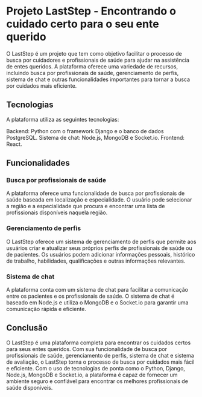 # Projeto LastStep - Encontrando o cuidado certo para o seu ente querido

O LastStep é um projeto que tem como objetivo facilitar o processo de busca por cuidadores e profissionais de saúde para ajudar na assistência de entes queridos. A plataforma oferece uma variedade de recursos, incluindo busca por profissionais de saúde, gerenciamento de perfis, sistema de chat e outras funcionalidades importantes para tornar a busca por cuidados mais eficiente.

## Tecnologias

A plataforma utiliza as seguintes tecnologias:

Backend: Python com o framework Django e o banco de dados PostgreSQL.
Sistema de chat: Node.js, MongoDB e Socket.io.
Frontend: React.

## Funcionalidades

### Busca por profissionais de saúde

A plataforma oferece uma funcionalidade de busca por profissionais de saúde baseada em localização e especialidade. O usuário pode selecionar a região e a especialidade que procura e encontrar uma lista de profissionais disponíveis naquela região.

### Gerenciamento de perfis

O LastStep oferece um sistema de gerenciamento de perfis que permite aos usuários criar e atualizar seus próprios perfis de profissionais de saúde ou de pacientes. Os usuários podem adicionar informações pessoais, histórico de trabalho, habilidades, qualificações e outras informações relevantes.

### Sistema de chat

A plataforma conta com um sistema de chat para facilitar a comunicação entre os pacientes e os profissionais de saúde. O sistema de chat é baseado em Node.js e utiliza o MongoDB e o Socket.io para garantir uma comunicação rápida e eficiente.

## Conclusão

O LastStep é uma plataforma completa para encontrar os cuidados certos para seus entes queridos. Com sua funcionalidade de busca por profissionais de saúde, gerenciamento de perfis, sistema de chat e sistema de avaliação, o LastStep torna o processo de busca por cuidados mais fácil e eficiente. Com o uso de tecnologias de ponta como o Python, Django, Node.js, MongoDB e Socket.io, a plataforma é capaz de fornecer um ambiente seguro e confiável para encontrar os melhores profissionais de saúde disponíveis.
